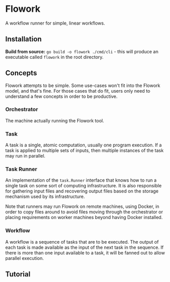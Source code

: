 # Flowork

A workflow runner for simple, linear workflows.

## Installation

**Build from source:** `go build -o flowork ./cmd/cli` - this will produce
an executable called `flowork` in the root directory.

## Concepts

Flowork attempts to be simple. Some use-cases won't fit into the Flowork
model, and that's fine. For those cases that do fit, users only need to
understand a few concepts in order to be productive.

### Orchestrator

The machine actually running the Flowork tool.

### Task

A task is a single, atomic computation, usually one program execution.
If a task is applied to multiple sets of inputs, then multiple instances
of the task may run in parallel.

### Task Runner

An implementation of the `task.Runner` interface that knows how to run a
single task on some sort of computing infrastructure. It is also
responsible for gathering input files and recovering output files based
on the storage mechanism used by its infrastructure.

Note that runners may run Flowork on remote machines, using Docker, in
order to copy files around to avoid files moving through the orchestrator
or placing requirements on worker machines beyond having Docker installed.

### Workflow

A workflow is a sequence of tasks that are to be executed. The output of
each task is made available as the input of the next task in the sequence.
If there is more than one input available to a task, it will be fanned out
to allow parallel execution.

## Tutorial
